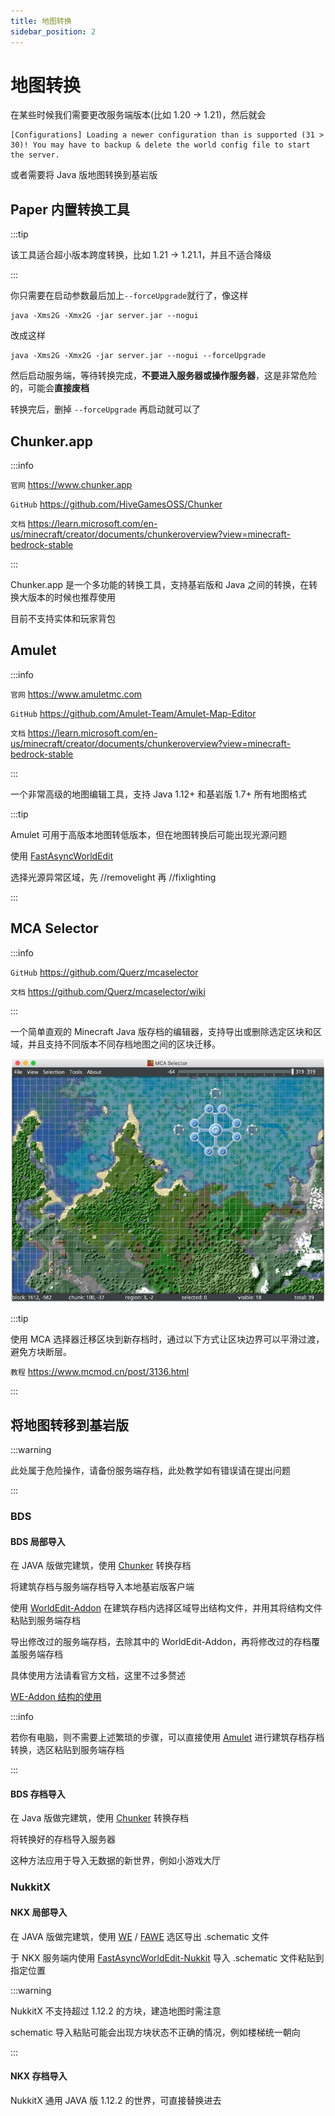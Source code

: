 ```yaml
---
title: 地图转换
sidebar_position: 2
---
```


# 地图转换

在某些时候我们需要更改服务端版本(比如 1.20 -> 1.21)，然后就会

<!--markdownlint-disable line-length-->

```text
[Configurations] Loading a newer configuration than is supported (31 > 30)! You may have to backup & delete the world config file to start the server.
```

<!--markdownlint-enable line-length-->

或者需要将 Java 版地图转换到基岩版

## Paper 内置转换工具

:::tip

该工具适合超小版本跨度转换，比如 1.21 -> 1.21.1，并且不适合降级

:::

你只需要在启动参数最后加上`--forceUpgrade`就行了，像这样

```shell
java -Xms2G -Xmx2G -jar server.jar --nogui
```

改成这样

```shell
java -Xms2G -Xmx2G -jar server.jar --nogui --forceUpgrade
```

然后启动服务端，等待转换完成，**不要进入服务器或操作服务器**，这是非常危险的，可能会**直接废档**

转换完后，删掉 `--forceUpgrade` 再启动就可以了

## Chunker.app

:::info

`官网` https://www.chunker.app

`GitHub` https://github.com/HiveGamesOSS/Chunker

`文档` https://learn.microsoft.com/en-us/minecraft/creator/documents/chunkeroverview?view=minecraft-bedrock-stable

:::

Chunker.app 是一个多功能的转换工具，支持基岩版和 Java 之间的转换，在转换大版本的时候也推荐使用

目前不支持实体和玩家背包

## Amulet

:::info

`官网` https://www.amuletmc.com

`GitHub` https://github.com/Amulet-Team/Amulet-Map-Editor

`文档` https://learn.microsoft.com/en-us/minecraft/creator/documents/chunkeroverview?view=minecraft-bedrock-stable

:::

一个非常高级的地图编辑工具，支持 Java 1.12+ 和基岩版 1.7+ 所有地图格式

:::tip

Amulet 可用于高版本地图转低版本，但在地图转换后可能出现光源问题

使用 [FastAsyncWorldEdit](https://nitwikit.8aka.org/Java/process/plugin/WorldManagement/FastAsyncWorldEdit)

选择光源异常区域，先 //removelight 再 //fixlighting

:::

## MCA Selector

:::info

`GitHub` https://github.com/Querz/mcaselector

`文档` https://github.com/Querz/mcaselector/wiki

:::

一个简单直观的 Minecraft Java 版存档的编辑器，支持导出或删除选定区块和区域，并且支持不同版本不同存档地图之间的区块迁移。

![](_images/mcaselector.png)

:::tip

使用 MCA 选择器迁移区块到新存档时，通过以下方式让区块边界可以平滑过渡，避免方块断层。

`教程` https://www.mcmod.cn/post/3136.html

:::

## 将地图转移到基岩版

:::warning

此处属于危险操作，请备份服务端存档，此处教学如有错误请在提出问题

:::

### BDS

#### BDS 局部导入

在 JAVA 版做完建筑，使用 [Chunker](https://chunker.app/) 转换存档

将建筑存档与服务端存档导入本地基岩版客户端

使用 [WorldEdit-Addon](https://mcpedl.com/worldedit-be-addon/) 在建筑存档内选择区域导出结构文件，并用其将结构文件粘贴到服务端存档

导出修改过的服务端存档，去除其中的 WorldEdit-Addon，再将修改过的存档覆盖服务端存档

具体使用方法请看官方文档，这里不过多赘述

[WE-Addon 结构的使用](https://worldedit-be-docs.readthedocs.io/en/stable/usage/structures/)

:::info

若你有电脑，则不需要上述繁琐的步骤，可以直接使用 [Amulet](https://www.amuletmc.com/) 进行建筑存档存档转换，选区粘贴到服务端存档

:::

#### BDS 存档导入

在 Java 版做完建筑，使用 [Chunker](https://chunker.app/) 转换存档

将转换好的存档导入服务器

这种方法应用于导入无数据的新世界，例如小游戏大厅

### NukkitX

#### NKX 局部导入

在 JAVA 版做完建筑，使用 [WE](https://modrinth.com/plugin/worldedit) / [FAWE](https://modrinth.com/plugin/fastasyncworldedit) 选区导出 .schematic 文件

于 NKX 服务端内使用 [FastAsyncWorldEdit-Nukkit](https://cloudburstmc.org/resources/fastasyncworldedit.30/) 导入 .schematic 文件粘贴到指定位置

:::warning

NukkitX 不支持超过 1.12.2 的方块，建造地图时需注意

schematic 导入粘贴可能会出现方块状态不正确的情况，例如楼梯统一朝向

:::

#### NKX 存档导入

NukkitX 通用 JAVA 版 1.12.2 的世界，可直接替换进去
